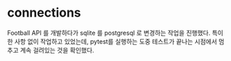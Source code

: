 # connections

Football API 를 개발하다가 sqlite 를 postgresql 로 변경하는 작업을 진행했다.
특이한 사항 없이 작업하고 있었는데, pytest를 실행하는 도중 테스트가 끝나는 시점에서 멈추고 계속 걸려있는 것을 확인했다.

